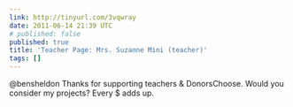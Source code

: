 ```yaml
---
link: http://tinyurl.com/3vqwray
date: 2011-06-14 21:39 UTC
# published: false
published: true
title: 'Teacher Page: Mrs. Suzanne Mini (teacher)'
tags: []
---
```


@bensheldon Thanks for supporting teachers & DonorsChoose. Would you consider my projects? Every $ adds up.
